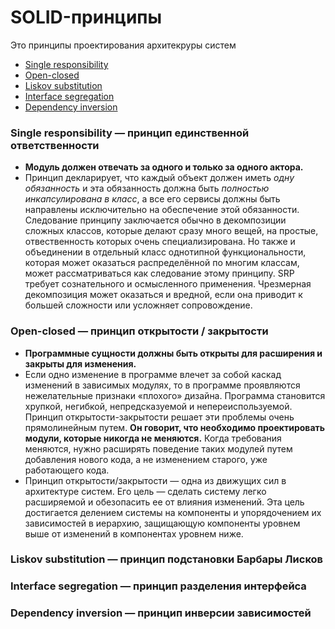 # SOLID-принципы
Это принципы проектирования архитекруры систем

- [Single responsibility](#single)
- [Open-closed](#open)
- [Liskov substitution](#liskov)
- [Interface segregation](#interface)
- [Dependency inversion](#dependency)

### <a name="single"></a> Single responsibility — принцип единственной ответственности
+ **Модуль должен отвечать за одного и только за одного актора.**
+ Принцип декларирует, что каждый объект должен иметь *одну обязанность* и эта обязанность должна быть *полностью инкапсулирована в класс*, а все его сервисы должны быть направлены исключительно на обеспечение этой обязанности.
Следование принципу заключается обычно в декомпозиции сложных классов, которые делают сразу много вещей, на простые, отвественность которых очень специализирована. Но также и объединении в отдельный класс однотипной функциональности, которая может оказаться распределённой по многим классам, может рассматриваться как следование этому принципу.
SRP требует сознательного и осмысленного применения. Чрезмерная декомпозиция может оказаться и вредной, если она приводит к большей сложности или усложняет сопровождение.

### <a name="open"></a> Open-closed — принцип открытости / закрытости
+ **Программные сущности должны быть открыты для расширения и закрыты для изменения.**
+ Если одно изменение в программе влечет за собой каскад изменений в зависимых модулях, то в программе проявляются нежелательные признаки «плохого» дизайна.
Программа становится хрупкой, негибкой, непредсказуемой и непереиспользуемой. Принцип открытости-закрытости решает эти проблемы очень прямолинейным путем. **Он говорит, что необходимо проектировать модули, которые никогда не меняются.** Когда требования меняются, нужно расширять поведение таких модулей путем добавления нового кода, а не изменением старого, уже работающего кода.
+ Принцип открытости/закрытости — одна из движущих сил в архитектуре систем. Его цель — сделать систему легко расширяемой и обезопасить ее от влияния изменений. Эта цель достигается делением системы на компоненты и упорядочением их зависимостей в иерархию, защищающую компоненты уровнем выше от изменений в компонентах уровнем ниже.

### <a name="liskov"></a> Liskov substitution — принцип подстановки Барбары Лисков


### <a name="interface"></a> Interface segregation — принцип разделения интерфейса


### <a name="dependency"></a> Dependency inversion — принцип инверсии зависимостей
